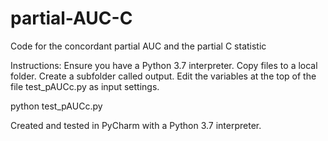 # partial-AUC-C
Code for the concordant partial AUC and the partial C statistic 

Instructions:
Ensure you have a Python 3.7 interpreter.
Copy files to a local folder.
Create a subfolder called output.
Edit the variables at the top of the file test_pAUCc.py as input settings.

python test_pAUCc.py

Created and tested in PyCharm with a Python 3.7 interpreter.
